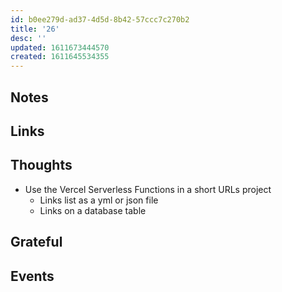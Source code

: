 ```yaml
---
id: b0ee279d-ad37-4d5d-8b42-57ccc7c270b2
title: '26'
desc: ''
updated: 1611673444570
created: 1611645534355
---
```


## Notes

## Links

## Thoughts

- Use the Vercel Serverless Functions in a short URLs project
  - Links list as a yml or json file
  - Links on a database table

## Grateful

## Events
